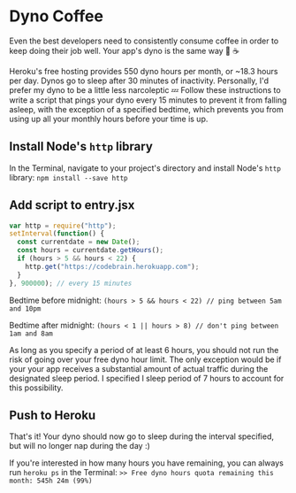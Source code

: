 # Dyno Coffee

Even the best developers need to consistently consume coffee in order to keep doing their job well. Your app's dyno is the same way 🐲 ☕

Heroku's free hosting provides 550 dyno hours per month, or ~18.3 hours per day. Dynos go to sleep after 30 minutes of inactivity. Personally, I'd prefer my dyno to be a little less narcoleptic 💤 Follow these instructions to write a script that pings your dyno every 15 minutes to prevent it from falling asleep, with the exception of a specified bedtime, which prevents you from using up all your monthly hours before your time is up.

## Install Node's `http` library

In the Terminal, navigate to your project's directory and install Node's `http` library:
`npm install --save http`

## Add script to entry.jsx

```javascript
var http = require("http");
setInterval(function() {
  const currentdate = new Date();
  const hours = currentdate.getHours();
  if (hours > 5 && hours < 22) {
    http.get("https://codebrain.herokuapp.com");
  }
}, 900000); // every 15 minutes
```

Bedtime before midnight:
`(hours > 5 && hours < 22) // ping between 5am and 10pm`

Bedtime after midnight:
`(hours < 1 || hours > 8) // don't ping between 1am and 8am`

As long as you specify a period of at least 6 hours, you should not run the risk of going over your free dyno hour limit. The only exception would be if your your app receives a substantial amount of actual traffic during the designated sleep period. I specified I sleep period of 7 hours to account for this possibility.

## Push to Heroku

That's it! Your dyno should now go to sleep during the interval specified, but will no longer nap during the day :)

If you're interested in how many hours you have remaining, you can always run `heroku ps` in the Terminal:
`>> Free dyno hours quota remaining this month: 545h 24m (99%)`

